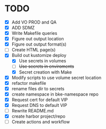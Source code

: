 # TODO
- [X] Add VO PROD and QA
- [X] ADD SDMZ
- [X] Write Makefile queries
- [X] Figure out output location
- [X] Figure out output format(s)
- [ ] Create HTML page(s)
- [X] Build out kustomize deploy
  - [X] Use secrets in volumes
  - [ ] ~~Use secrets in enviroments~~
  - [X] Secret creation with Make
- [X] Modify scripts to use volume secret location
- [X] refactor makefile
- [X] rename files dir to secrets
- [X] create namespace in bke-namespace repo
- [X] Request cert for default VIP
- [X] Request DNS to default VIP
- [ ] Rewrite README.md
- [X] create harbor project/repo
- [ ] Create actions and workflow
